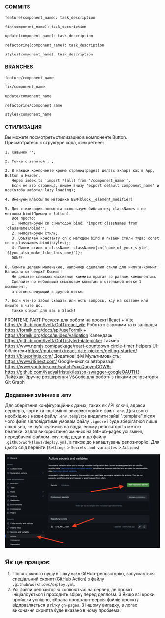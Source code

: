 ### COMMITS
```
feature(component_name): task_description
```
```
fix(component_name): task_description
```
```
update(component_name): task_description
```
```
refactoring(component_name): task_description
```
```
styles(component_name): task_description
```

### BRANCHES
```
feature/component_name
```
```
fix/component_name
```
```
update/component_name
```
```
refactoring/component_name
```
```
styles/component_name
```

### СТИЛИЗАЦИЯ

Вы можете посмотреть стилизацию в компоненте Button. Присмотритесь к структуре кода, конкретнее:

```
1. Кавычки '';
```

```
2. Точка с запятой ; ;
```

```
3. В каждом компоненте кроме страниц(pages) делать экпорт как в App, Button и Header.
   Через index.ts 'import *(all) from '/component_name''.
   Если же это страница, пишем внизу 'export default component_name' и все(чтобы работал lazy loading);
```

```
4. Именуем классы по методике BEM(block__element_modifier)
```

```
5. Для стилизации элемента используем библиотеку classNames с ее методом bind(Пример в Button).
   Все просто:
   1. Импортируем cn с методом bind: 'import classNames from 'classNames/bind'';
   2. Импортируем стили;
   3. Объявляем константу cn с методом bind и пизаем стили туда: const cn = classNames.bind(styles);;
   4. Пишем стили в className: className={cn('name_of_your_style', `${you_also_make_like_this_one}`)};
   DONE!
```

```
6. Комиты делаем маленькие, например сделалил стили для инпута-коммит! Написали он чендж? Коммит! 
   Не делайте слишком массивные коммиты прыгая по разным компонентам.
   Сделайте по небольшим смысловым комитам в отдельной ветке 1 компонент,
   а потом следующий в другой ветке.
```

```
7. Если что-то забыл скащать или есть вопросы, жду на созвоне или пишите в чате дс.
   Также открыт для вас в Slack!
```

FRONTEND PART
Ресурси для роботи на проєкті
React + Vite
https://github.com/IvettaGoIT/react_vite
Робота з формами та їх валідація
https://formik.org/docs/api/useFormik + https://formik.org/docs/guides/validation
Календарь
https://github.com/IvettaGoIT/styled-datepicker
Таймер
https://www.npmjs.com/package/react-countdown-circle-timer
Helpers
UI-бібліотеки
https://mui.com/x/react-date-pickers/getting-started/
https://blueprintjs.com/
Додаткові фічі
Mультимовність:
https://www.i18next.com/
Google-кнопка авторизації
https://www.youtube.com/watch?v=oQaoymCOW8o
https://github.com/NadyaHristuk/lesson-swagger-googleOAUTH2
Лайфхакі
Зручне розширення VSCode для роботи з гілками репозиторія Git Graph

### Додавання змінних в  .env
Для зберігання конфігураційних даних, таких як API ключі, адреси серверів, порти та інші змінні використовуйте файл `.env`. Для цього необхідно з назви файлу `.env.template` видалити зайві ".template",після чого файл відповідатиме умовам файлу `.ignore` і буде зберігатися лише локально, не публікуючись на віддаленому репозиторії з метою безпеки. Задля використання змінних на GitHub-pages усі змінні, передбачені файлом .env, слід додати до файлу `.github/workflows/deploy.yml`, а також до налаштувань репозиторію. Для цього слід перейти (`Settings` > `Secrets and variables` > `Actions`)

![Add enviroments from .env](./src/assets/secrets.png)

## Як це працює

1. Після кожного пушу в гілку `main` GitHub-репозиторію, запускається
   спеціальний скрипт (GitHub Action) з файлу `.github/workflows/deploy.yml`.
2. Усі файли репозиторію копіюються на сервер, де проєкт ініціалізується і
   проходить збірку перед деплоєм. 3 Якщо всі кроки пройшли успішно, зібрана
   продакшн-версія файлів проєкту відправляється в гілку `gh-pages`. В іншому
   випадку, в логах виконання скрипта буде вказано в чому проблема.
